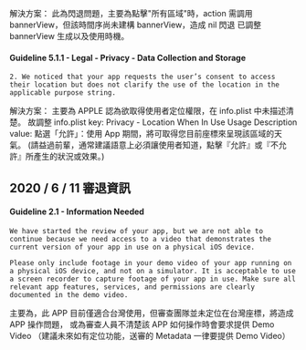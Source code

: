 
解決方案：
此為閃退問題，主要為點擊"所有區域"時，action 需調用 bannerView，但該時間序尚未建構 bannerView，造成 nil 閃退
已調整bannerView 生成以及使用時機。

#### Guideline 5.1.1 - Legal - Privacy - Data Collection and Storage

```
2. We noticed that your app requests the user’s consent to access their location but does not clarify the use of the location in the applicable purpose string.
```

解決方案：
主要為 APPLE 認為欲取得使用者定位權限，在 info.plist 中未描述清楚。
故調整 info.plist
key: Privacy - Location When In Use Usage Description
value: 點選「允許」：使用 App 期間，將可取得您目前座標來呈現該區域的天氣。
(請益過前輩，通常建議語意上必須讓使用者知道，點擊『允許』或『不允許』所產生的狀況或效果。)



## 2020 / 6 / 11 審退資訊
#### Guideline 2.1 - Information Needed

```
We have started the review of your app, but we are not able to continue because we need access to a video that demonstrates the current version of your app in use on a physical iOS device.

Please only include footage in your demo video of your app running on a physical iOS device, and not on a simulator. It is acceptable to use a screen recorder to capture footage of your app in use. Make sure all relevant app features, services, and permissions are clearly documented in the demo video.
```

主要為，此 APP 目前僅適合台灣使用，但審查團隊並未定位在台灣座標，將造成 APP 操作問題，
或為審查人員不清楚該 APP 如何操作時會要求提供 Demo Video
（建議未來如有定位功能，送審的 Metadata 一律要提供 Demo Video）
